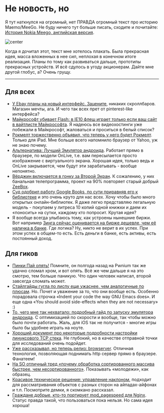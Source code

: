 # Не новость, но

Я тут наткнулся на огромный, нет ПРАВДА огромный текст про историю Maemo/MeeGo. Не буду ничего тут больше писать, сходите и почитайте: [История Nokia Meego, английская версия](http://taskumuro.com/artikkelit/nokia-meegon-tarina,10). 

![center](http://plaza.fi/s/f/editor/images/X-201210102237176479.jpg)

Когда я дочитал этот, текст мне хотелось плакать. Была прекрасная идея, масса вложенных в нее сил, неплохая в конечном итоге реализация. Планы по тому как развиваться дальше, прототипы прекрасных устройств. И всё сдулось в угоду акционерам. Дайте мне другой глобус, а? Очень грущу.

-----

## Для всех
* [У Ebay планы на новый интерфейс. Зацените](http://www.ebay.com/new), никаких скроллбаров. Магазин мечты, ага. И чего так всех прет от pinterest-like интерфейса?
* [Майкрософт убивает Flash: в IE10 флеш играет только если ваш сайт в вайтлисте Майкрософта](http://blog.rabidgremlin.com/2012/10/11/did-microsoft-just-kill-flash-ie10-wont-run-flash-unless-your-site-is-on-a-microsoft-whitelist/). Я надеюсь все видеохостинги уже побежали в Майкрософт, жаловаться и проситься в белый список?
* [Рокмелт торжественно объявил, что теперь у него будет Рокмелт](http://techcrunch.com/2012/10/10/rockmelt-for-ipad-a-browser-built-for-touch-that-turns-the-web-into-a-feed-so-content-comes-to-you/). Только для iPad. Мне больше всего напомнило браузер от Yahoo, уж не знаю почему.
* [Альтернатива: Лучший Эмулятор андроида](http://www.manymo.com). Работает прямо в браузере, по модели OnLive, т.е. вам пересылается просто изображение с виртуального экрана. Хорошая идея, только ведь и OnLive закрывается, чем будут эти зарабатывать - вообще непонятно.
* [Вёрджин включается в гонку за Второй Экран](http://paidcontent.org/2012/10/02/virgin-media-readying-to-launch-belated-second-screen-intiative/). К сожалению, у них банальная телепрограмма, проект на 90% повторяет старый добрый [ZeeBox](http://zeebox.com/tv/home).
* [Суд одобрил работу Google Books, по сути приравняв его к библиотеке](http://arstechnica.com/tech-policy/2012/10/court-rules-book-scanning-is-fair-use-suggesting-google-books-victory/) и это очень круто для нас всех. Хочу чтобы было много открытых онлайн-библиотек. Я даже легко представляю легальную модель - покупаем у литреса 10 копий одной книжки и даем их «поносить» на сутки, каждому кто попросит. Крутая идея?
* Я вообще всегда улыбаюсь тому, как устроены нынешние биржи. Вот например [Зинга сейчас оценивается на бирже дешевле, чем её наличка в банке](http://www.latimes.com/entertainment/envelope/cotown/la-et-ct-zynga-stock-plummets-20121005,0,5240403.story?twitter). Где логика? Ну, никто не верит в их успех. При этом успех в общем-то есть. Есть деньги в банке, есть активы, есть постоянный доход.

## Для гиков
* [Пинки Пай опять!](http://www.scmagazine.com.au/News/318677,teenager-cracks-chrome-again.aspx) Помните, он полгода назад на Pwnium так же удачно сломал хром, и вот опять. Всё же чем дальше я на это смотрю, тем больше паникую. Что один человек написал, второй завсегда сломать может.
* [Стайлгайды гугла по лиспу еще ужаснее, чем аналогичные по плюсам](https://google-styleguide.googlecode.com/svn/trunk/lispguide.xml). Но. Почет и уважение за то, что они вообще есть.  Особенно порадовала строчка «Indent your code the way GNU Emacs does». И еще одна «You should avoid side-effects when they are not necessary» :)
* [То, чего мне так нехватало: подробный гайд по запуску эмулятора андроида](http://codebutler.com/2012/10/10/configuring-a-usable-android-emualtor/). C оптимизацией по скорости и вообще, так чтобы можно было почти работать. Жаль, для iOS так не получится - многие игры было бы удобнее играть на ноуте.
* [Хороший документ про некоторые подробности настройки линуксового TCP стека](http://www.lognormal.com/blog/2012/09/27/linux-tcpip-tuning/). Не глубокий, но в качестве отправной точки для исследований очень подойдет.
* [Уже рассказывал, но теперь релиз: browserver](http://browserver.org). Отличная технология, позволяющая поднимать http сервер прямо в браузере. Фанатеем!
* [На SO отличный тред «почему обработка сортированного массива быстрее, чем несортированного»](http://stackoverflow.com/questions/11227809/why-is-processing-a-sorted-array-faster-than-an-unsorted-array). Показывать «молодежи», как образец.
* [Красивое техническое решение: управление наклоном](http://lenticular.attasi.com/), подходит для рассматривания объектов с разных сторон на айпадах-айфонах и т.п. Посмотрите демки, я скомкано рассказал.
* [Граждане добрые, кто-то портирует mod_pagespeed для Nginx](https://github.com/pagespeed/ngx_pagespeed). Статус правда такой, что пользоваться пока нельзя. Но сама идея хороша!
